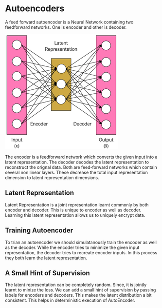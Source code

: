 # Autoencoders

A feed forward autoencoder is a Neural Network containing two feedforward networks.
One is encoder and other is decoder.

![Simple Autoencoder](assets/autoencoder.png)


The encoder is a feedforward network which converts the given input into a latent representation.
The decoder decodes the latent representation to reconstruct the orignal data.
Both are feed-forward networks which contain several non linear layers.
These decrease the total input representation dimension to latent representation dimensions.
## Latent Representation

Latent Representation is a joint representation learnt commonly by both encoder and decoder.
This is unique to encoder as well as decoder.
Learning this latent representation allows us to uniquely encrypt data.

## Training Autoencoder

To trian an autoencoder we should simulatanously train the encoder as well as the decoder.
While the encoder tries to minimize the given input representation, the decoder tries to recreate encoder inputs.
In this process they both learn the latent representation.

## A Small Hint of Supervision

The latent representation can be completely random. Since, it is jointly learnt to minize the loss.
We can add a small hint of supervision by passing labels for encoders and decoders.
This makes the latent distribution a bit consistent. This helps in deterministic execution of AutoEncoder.
